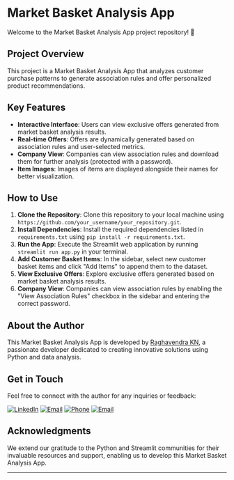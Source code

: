 # Market Basket Analysis App

Welcome to the Market Basket Analysis App project repository! 🛒

## Project Overview

This project is a Market Basket Analysis App that analyzes customer purchase patterns to generate association rules and offer personalized product recommendations.

## Key Features

- **Interactive Interface**: Users can view exclusive offers generated from market basket analysis results.
- **Real-time Offers**: Offers are dynamically generated based on association rules and user-selected metrics.
- **Company View**: Companies can view association rules and download them for further analysis (protected with a password).
- **Item Images**: Images of items are displayed alongside their names for better visualization.

## How to Use

1. **Clone the Repository**: Clone this repository to your local machine using `https://github.com/your_username/your_repository.git`.
2. **Install Dependencies**: Install the required dependencies listed in `requirements.txt` using `pip install -r requirements.txt`.
3. **Run the App**: Execute the Streamlit web application by running `streamlit run app.py` in your terminal.
4. **Add Customer Basket Items**: In the sidebar, select new customer basket items and click "Add Items" to append them to the dataset.
5. **View Exclusive Offers**: Explore exclusive offers generated based on market basket analysis results.
6. **Company View**: Companies can view association rules by enabling the "View Association Rules" checkbox in the sidebar and entering the correct password.

## About the Author

This Market Basket Analysis App is developed by [Raghavendra KN](https://github.com/Raghavendra0827), a passionate developer dedicated to creating innovative solutions using Python and data analysis.

## Get in Touch

Feel free to connect with the author for any inquiries or feedback:

[![LinkedIn](https://img.shields.io/badge/LinkedIn-0077B5?style=for-the-badge&logo=linkedin&logoColor=white)](www.linkedin.com/in/raghavendra-k-n-612553250)
[![Email](https://img.shields.io/badge/Email-raghavendrakn076%40gmail.com-ff69b4?style=for-the-badge&logo=gmail&logoColor=white)](mailto:raghavendrakn076@gmail.com)
[![Phone](https://img.shields.io/badge/Phone-%2B91%209353888374-ff69b4?style=for-the-badge&logo=phone&logoColor=white)](tel:+919353888374)
[![Email](https://img.shields.io/badge/Email-raghavendrakn076%40gmail.com-ff69b4?style=for-the-badge&logo=gmail&logoColor=white)](mailto:raghavendrakn076@gmail.com)

## Acknowledgments

We extend our gratitude to the Python and Streamlit communities for their invaluable resources and support, enabling us to develop this Market Basket Analysis App.

---
